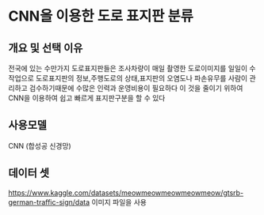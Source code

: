 # CNN을 이용한 도로 표지판 분류
## 개요 및 선택 이유
전국에 있는 수만가지 도로표지판들은 조사차량이 매일 촬영한 도로이미지를 일일이 수작업으로 도로표지판의 정보,주행도로의 상태,표지판의 오염도나 파손유무를 사람이 관리하고 검수하기때문에 수많은 인력과 운영비용이 필요하다 이 것을 줄이기 위하여 CNN을 이용하여 쉽고 빠르게 표지판구분을 할 수 있다
## 사용모델
CNN (합성공 신경망)
## 데이터 셋
https://www.kaggle.com/datasets/meowmeowmeowmeowmeow/gtsrb-german-traffic-sign/data
이미지 파일을 사용
